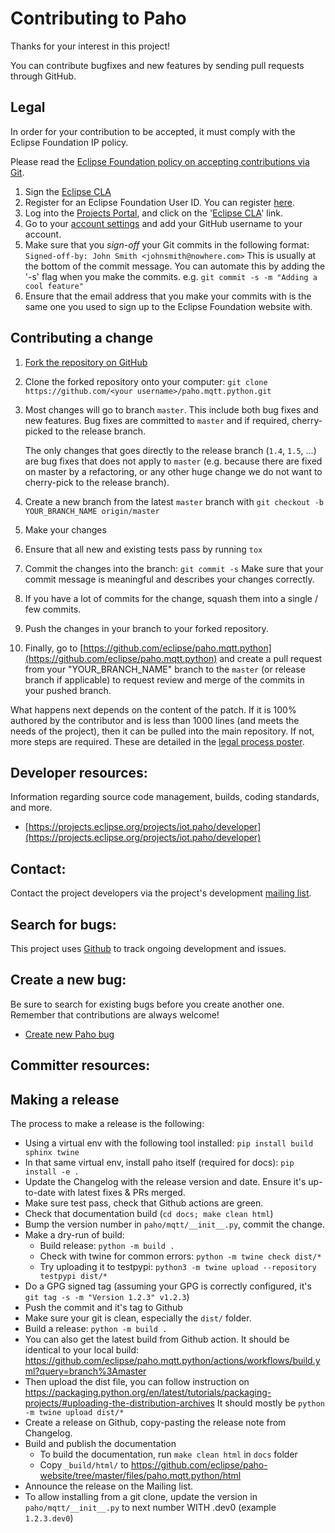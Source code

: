 # Contributing to Paho

Thanks for your interest in this project!

You can contribute bugfixes and new features by sending pull requests through GitHub.

## Legal

In order for your contribution to be accepted, it must comply with the Eclipse Foundation IP policy.

Please read the [Eclipse Foundation policy on accepting contributions via Git](http://wiki.eclipse.org/Development_Resources/Contributing_via_Git).

1. Sign the [Eclipse CLA](http://www.eclipse.org/legal/CLA.php)
  1. Register for an Eclipse Foundation User ID. You can register [here](https://dev.eclipse.org/site_login/createaccount.php).
  2. Log into the [Projects Portal](https://projects.eclipse.org/), and click on the '[Eclipse CLA](https://projects.eclipse.org/user/sign/cla)' link.
2. Go to your [account settings](https://dev.eclipse.org/site_login/myaccount.php#open_tab_accountsettings) and add your GitHub username to your account.
3. Make sure that you _sign-off_ your Git commits in the following format:
  ``` Signed-off-by: John Smith <johnsmith@nowhere.com> ``` This is usually at the bottom of the commit message. You can automate this by adding the '-s' flag when you make the commits. e.g.   ```git commit -s -m "Adding a cool feature"```
4. Ensure that the email address that you make your commits with is the same one you used to sign up to the Eclipse Foundation website with.

## Contributing a change

1. [Fork the repository on GitHub](https://github.com/eclipse/paho.mqtt.python/fork)
2. Clone the forked repository onto your computer: ``` git clone
   https://github.com/<your username>/paho.mqtt.python.git ```
3. Most changes will go to branch ``master``. This include both bug fixes and
   new features. Bug fixes are committed to ``master`` and if required,
   cherry-picked to the release branch.

   The only changes that goes directly to the release branch (``1.4``,
   ``1.5``, ...) are bug fixes that does not apply to ``master`` (e.g. because
   there are fixed on master by a refactoring, or any other huge change we do
   not want to cherry-pick to the release branch).
4. Create a new branch from the latest ```master``` branch
   with ```git checkout -b YOUR_BRANCH_NAME origin/master```
5. Make your changes
6. Ensure that all new and existing tests pass by running ```tox```
7. Commit the changes into the branch: ``` git commit -s ``` Make sure that
   your commit message is meaningful and describes your changes correctly.
8. If you have a lot of commits for the change, squash them into a single / few
   commits.
9. Push the changes in your branch to your forked repository.
10. Finally, go to
	[https://github.com/eclipse/paho.mqtt.python](https://github.com/eclipse/paho.mqtt.python)
	and create a pull request from your "YOUR_BRANCH_NAME" branch to the
	``master`` (or release branch if applicable) to request review and
	merge of the commits in your pushed branch.


What happens next depends on the content of the patch. If it is 100% authored
by the contributor and is less than 1000 lines (and meets the needs of the
project), then it can be pulled into the main repository. If not, more steps
are required. These are detailed in the
[legal process poster](http://www.eclipse.org/legal/EclipseLegalProcessPoster.pdf).



## Developer resources:


Information regarding source code management, builds, coding standards, and
more.

- [https://projects.eclipse.org/projects/iot.paho/developer](https://projects.eclipse.org/projects/iot.paho/developer)

Contact:
--------

Contact the project developers via the project's development
[mailing list](https://dev.eclipse.org/mailman/listinfo/paho-dev).

Search for bugs:
----------------

This project uses [Github](https://github.com/eclipse/paho.mqtt.python/issues)
to track ongoing development and issues.

Create a new bug:
-----------------

Be sure to search for existing bugs before you create another one. Remember
that contributions are always welcome!

- [Create new Paho bug](https://github.com/eclipse/paho.mqtt.python/issues)


## Committer resources:

Making a release
----------------

The process to make a release is the following:
* Using a virtual env with the following tool installed: `pip install build sphinx twine`
* In that same virtual env, install paho itself (required for docs): `pip install -e .`
* Update the Changelog with the release version and date. Ensure it's up-to-date with latest fixes & PRs merged.
* Make sure test pass, check that Github actions are green.
* Check that documentation build (`cd docs; make clean html`)
* Bump the version number in ``paho/mqtt/__init__.py``, commit the change.
* Make a dry-run of build:
   * Build release: ``python -m build .``
   * Check with twine for common errors: ``python -m twine check dist/*``
   * Try uploading it to testpypi: ``python3 -m twine upload --repository testpypi dist/*``
* Do a GPG signed tag (assuming your GPG is correctly configured, it's ``git tag -s -m "Version 1.2.3" v1.2.3``)
* Push the commit and it's tag to Github
* Make sure your git is clean, especially the ``dist/`` folder.
* Build a release: ``python -m build .``
* You can also get the latest build from Github action. It should be identical to your local build:
  https://github.com/eclipse/paho.mqtt.python/actions/workflows/build.yml?query=branch%3Amaster
* Then upload the dist file, you can follow instruction on https://packaging.python.org/en/latest/tutorials/packaging-projects/#uploading-the-distribution-archives
  It should mostly be ``python -m twine upload dist/*``
* Create a release on Github, copy-pasting the release note from Changelog.
* Build and publish the documentation
   * To build the documentation, run `make clean html` in `docs` folder
   * Copy `_build/html/` to https://github.com/eclipse/paho-website/tree/master/files/paho.mqtt.python/html
* Announce the release on the Mailing list.
* To allow installing from a git clone, update the version in ``paho/mqtt/__init__.py`` to next number WITH .dev0 (example ``1.2.3.dev0``)
